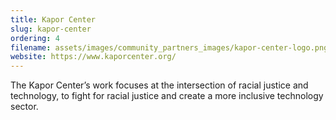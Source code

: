 ```yaml
---
title: Kapor Center
slug: kapor-center
ordering: 4
filename: assets/images/community_partners_images/kapor-center-logo.png
website: https://www.kaporcenter.org/
---
```

 The Kapor Center’s work focuses at the intersection of racial justice and technology, to fight for racial justice and create a more inclusive technology sector. 

